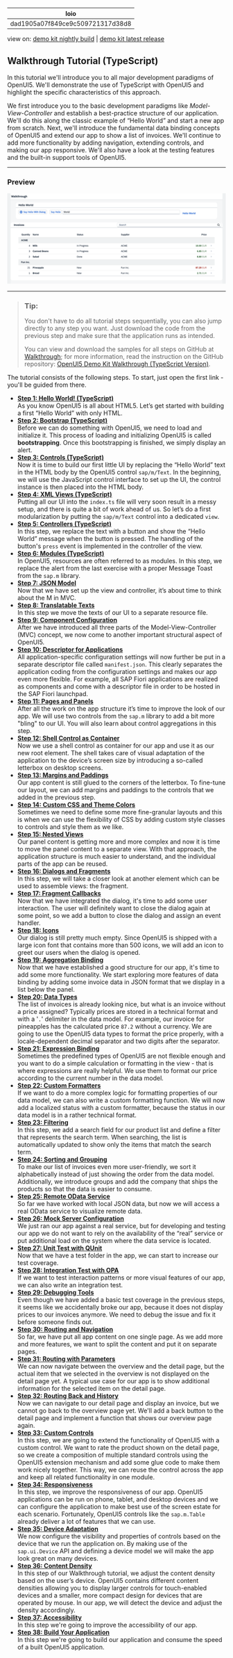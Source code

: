 <!-- loiodad1905a07f849ce9c509721317d38d8 -->

| loio |
| -----|
| dad1905a07f849ce9c509721317d38d8 |

<div id="loio">

view on: [demo kit nightly build](https://sdk.openui5.org/nightly/#/topic/dad1905a07f849ce9c509721317d38d8) | [demo kit latest release](https://sdk.openui5.org/topic/dad1905a07f849ce9c509721317d38d8)</div>

## Walkthrough Tutorial \(TypeScript\)

In this tutorial we'll introduce you to all major development paradigms of OpenUI5. We'll demonstrate the use of TypeScript with OpenUI5 and highlight the specific characteristics of this approach.

We first introduce you to the basic development paradigms like *Model-View-Controller* and establish a best-practice structure of our application. We'll do this along the classic example of “Hello World” and start a new app from scratch. Next, we'll introduce the fundamental data binding concepts of OpenUI5 and extend our app to show a list of invoices. We'll continue to add more functionality by adding navigation, extending controls, and making our app responsive. We'll also have a look at the testing features and the built-in support tools of OpenUI5.

***

### Preview

![Preview of the OpenUI5 application that is going to be built in this tutorial. Contains a Hello World upper part with buttons and a text input. The lower part shows list of invoices with details, grouped by vendor names.](images/loiofb12cea5ac9b45bb9007aac5a1a8689f_LowRes.png)

***

> ### Tip:  
> You don't have to do all tutorial steps sequentially, you can also jump directly to any step you want. Just download the code from the previous step and make sure that the application runs as intended.
> 
> You can view and download the samples for all steps on GitHub at [Walkthrough](https://github.com/sap-samples/); for more information, read the instruction on the GitHub repository: [OpenUI5 Demo Kit Walkthrough \(TypeScript Version\)](https://github.com/sap-samples/).

The tutorial consists of the following steps. To start, just open the first link - you'll be guided from there.

-   **[Step 1: Hello World! \(TypeScript\)](Step_1_Hello_World_TypeScript_c20489e.md "As you know OpenUI5 is
		all about HTML5. Let’s get started with building a first “Hello World” with only
		HTML.")**  
As you know OpenUI5 is all about HTML5. Let’s get started with building a first “Hello World” with only HTML.
-   **[Step 2: Bootstrap \(TypeScript\)](Step_2_Bootstrap_TypeScript_32b14d8.md "Before we can do something with OpenUI5, we need to load and
		initialize it. This process of loading and initializing OpenUI5 is called
		bootstrapping. Once this bootstrapping is finished, we simply
		display an alert.")**  
Before we can do something with OpenUI5, we need to load and initialize it. This process of loading and initializing OpenUI5 is called **bootstrapping**. Once this bootstrapping is finished, we simply display an alert.
-   **[Step 3: Controls \(TypeScript\)](Step_3_Controls_TypeScript_0feb70c.md "Now it is time to build our first little UI by replacing the “Hello World” text in the HTML body by the OpenUI5 control sap/m/Text. In the beginning, we will use the
		JavaScript control interface to set up the UI, the control instance is then placed into the HTML body. ")**  
Now it is time to build our first little UI by replacing the “Hello World” text in the HTML body by the OpenUI5 control `sap/m/Text`. In the beginning, we will use the JavaScript control interface to set up the UI, the control instance is then placed into the HTML body.
-   **[Step 4: XML Views \(TypeScript\)](Step_4_XML_Views_TypeScript_6c66ed8.md "Putting all our UI into the index.ts file will very soon result in a messy setup, and there is quite a bit of work ahead
		of us. So let’s do a first modularization by putting the sap/m/Text control into a dedicated
		view.")**  
Putting all our UI into the `index.ts` file will very soon result in a messy setup, and there is quite a bit of work ahead of us. So let’s do a first modularization by putting the `sap/m/Text` control into a dedicated `view`.
-   **[Step 5: Controllers \(TypeScript\)](Step_5_Controllers_TypeScript_e5c58fe.md "In this step, we replace the text with a button and show the “Hello World” message
		when the button is pressed. The handling of the button's press event is
		implemented in the controller of the view.")**  
In this step, we replace the text with a button and show the “Hello World” message when the button is pressed. The handling of the button's `press` event is implemented in the controller of the view.
-   **[Step 6: Modules \(TypeScript\)](Step_6_Modules_TypeScript_3510034.md "In OpenUI5, resources are often referred to as modules. In this step, we
		replace the alert from the last exercise with a proper Message Toast from the sap.m library.")**  
In OpenUI5, resources are often referred to as modules. In this step, we replace the alert from the last exercise with a proper Message Toast from the `sap.m` library.
-   **[Step 7: JSON Model](Step_7_JSON_Model_cfbbeab.md "Now that we have set up the view and controller, it’s about time to think about the M
		in MVC.")**  
Now that we have set up the view and controller, it’s about time to think about the M in MVC.
-   **[Step 8: Translatable Texts](Step_8_Translatable_Texts_4dcf52e.md "In this step we move the texts of our UI to a separate resource file.")**  
In this step we move the texts of our UI to a separate resource file.
-   **[Step 9: Component Configuration](Step_9_Component_Configuration_f9d0e2f.md "After we have introduced all three parts of the Model-View-Controller (MVC) concept,
		we now come to another important structural aspect of OpenUI5. ")**  
After we have introduced all three parts of the Model-View-Controller \(MVC\) concept, we now come to another important structural aspect of OpenUI5.
-   **[Step 10: Descriptor for Applications](Step_10_Descriptor_for_Applications_2a46b75.md "All application-specific configuration settings will now further be put in a separate
		descriptor file called manifest.json. This clearly separates the
		application coding from the configuration settings and makes our app even more flexible. For
		example, all SAP Fiori applications
		are realized as components and come with a descriptor file in order to be hosted in the
			SAP Fiori launchpad.")**  
All application-specific configuration settings will now further be put in a separate descriptor file called `manifest.json`. This clearly separates the application coding from the configuration settings and makes our app even more flexible. For example, all SAP Fiori applications are realized as components and come with a descriptor file in order to be hosted in the SAP Fiori launchpad.
-   **[Step 11: Pages and Panels](Step_11_Pages_and_Panels_feed613.md "After all the work on the app structure it’s time to improve the look of our app. We
		will use two controls from the sap.m library to add a bit more &quot;bling&quot; to
		our UI. You will also learn about control aggregations in this step.")**  
After all the work on the app structure it’s time to improve the look of our app. We will use two controls from the `sap.m` library to add a bit more "bling" to our UI. You will also learn about control aggregations in this step.
-   **[Step 12: Shell Control as Container](Step_12_Shell_Control_as_Container_4af44cb.md "Now we use a shell control as container for our app and use it as our new root
		element. The shell takes care of visual adaptation of the application to the device’s screen
		size by introducing a so-called letterbox on desktop screens.")**  
Now we use a shell control as container for our app and use it as our new root element. The shell takes care of visual adaptation of the application to the device’s screen size by introducing a so-called letterbox on desktop screens.
-   **[Step 13: Margins and Paddings](Step_13_Margins_and_Paddings_5826c0c.md "Our app content is still glued to the corners of the letterbox. To fine-tune our
		layout, we can add margins and paddings to the controls that we added in the previous step. ")**  
Our app content is still glued to the corners of the letterbox. To fine-tune our layout, we can add margins and paddings to the controls that we added in the previous step.
-   **[Step 14: Custom CSS and Theme Colors](Step_14_Custom_CSS_and_Theme_Colors_4cc841e.md "Sometimes we need to define some more fine-granular layouts and this is when we can
		use the flexibility of CSS by adding custom style classes to controls and style them as we
		like. ")**  
Sometimes we need to define some more fine-granular layouts and this is when we can use the flexibility of CSS by adding custom style classes to controls and style them as we like.
-   **[Step 15: Nested Views](Step_15_Nested_Views_9bbbfaa.md "Our panel content is getting more and more complex and now it is time to move the
      panel content to a separate view. With that approach, the application structure is much easier
      to understand, and the individual parts of the app can be reused.")**  
Our panel content is getting more and more complex and now it is time to move the panel content to a separate view. With that approach, the application structure is much easier to understand, and the individual parts of the app can be reused.
-   **[Step 16: Dialogs and Fragments](Step_16_Dialogs_and_Fragments_4b2e306.md "In this step, we will take a closer look at another element which can be used to
		assemble views: the fragment. ")**  
In this step, we will take a closer look at another element which can be used to assemble views: the fragment.
-   **[Step 17: Fragment Callbacks](Step_17_Fragment_Callbacks_f030afc.md "Now that we have integrated the dialog, it's time to add some user interaction. The
		user will definitely want to close the dialog again at some point, so we add a button to
		close the dialog and assign an event handler.")**  
Now that we have integrated the dialog, it's time to add some user interaction. The user will definitely want to close the dialog again at some point, so we add a button to close the dialog and assign an event handler.
-   **[Step 18: Icons](Step_18_Icons_49b1ac6.md "Our dialog is still pretty much empty. Since OpenUI5 is shipped with a large
		icon font that contains more than 500 icons, we will add an icon to greet our users when the
		dialog is opened.")**  
Our dialog is still pretty much empty. Since OpenUI5 is shipped with a large icon font that contains more than 500 icons, we will add an icon to greet our users when the dialog is opened.
-   **[Step 19: Aggregation Binding](Step_19_Aggregation_Binding_24580fb.md "Now that we have established a good structure for our app, it's time to add some more
		functionality. We start exploring more features of data binding by adding some invoice data
		in JSON format that we display in a list below the panel.")**  
Now that we have established a good structure for our app, it's time to add some more functionality. We start exploring more features of data binding by adding some invoice data in JSON format that we display in a list below the panel.
-   **[Step 20: Data Types](Step_20_Data_Types_0dad01a.md "The list of invoices is already looking nice, but what is an invoice without a price
		assigned? Typically prices are stored in a technical format and with a '.'
		delimiter in the data model. For example, our invoice for pineapples has the calculated
		price 87.2 without a currency. We are going to use the OpenUI5 data types to format the
		price properly, with a locale-dependent decimal separator and two digits after the
		separator.")**  
The list of invoices is already looking nice, but what is an invoice without a price assigned? Typically prices are stored in a technical format and with a '`.`' delimiter in the data model. For example, our invoice for pineapples has the calculated price `87.2` without a currency. We are going to use the OpenUI5 data types to format the price properly, with a locale-dependent decimal separator and two digits after the separator.
-   **[Step 21: Expression Binding](Step_21_Expression_Binding_8d67ba2.md "Sometimes the predefined types of OpenUI5 are not flexible enough
		and you want to do a simple calculation or formatting in the view - that is where
		expressions are really helpful. We use them to format our price according to the current
		number in the data model.")**  
Sometimes the predefined types of OpenUI5 are not flexible enough and you want to do a simple calculation or formatting in the view - that is where expressions are really helpful. We use them to format our price according to the current number in the data model.
-   **[Step 22: Custom Formatters](Step_22_Custom_Formatters_61d4e2b.md "If we want to do a more complex logic for formatting properties of our data model, we
		can also write a custom formatting function. We will now add a localized status with a
		custom formatter, because the status in our data model is in a rather technical
		format.")**  
If we want to do a more complex logic for formatting properties of our data model, we can also write a custom formatting function. We will now add a localized status with a custom formatter, because the status in our data model is in a rather technical format.
-   **[Step 23: Filtering](Step_23_Filtering_7f02e9d.md "In this step, we add a search field for our product list and define a filter that
		represents the search term. When searching, the list is automatically updated to show only
		the items that match the search term.")**  
In this step, we add a search field for our product list and define a filter that represents the search term. When searching, the list is automatically updated to show only the items that match the search term.
-   **[Step 24: Sorting and Grouping](Step_24_Sorting_and_Grouping_86bbe13.md "To make our list of invoices even more user-friendly, we sort it alphabetically
		instead of just showing the order from the data model. Additionally, we introduce groups and
		add the company that ships the products so that the data is easier to consume.")**  
To make our list of invoices even more user-friendly, we sort it alphabetically instead of just showing the order from the data model. Additionally, we introduce groups and add the company that ships the products so that the data is easier to consume.
-   **[Step 25: Remote OData Service](Step_25_Remote_OData_Service_b68d321.md "So far we have worked with local JSON data, but now we will access a real OData
		service to visualize remote data.")**  
So far we have worked with local JSON data, but now we will access a real OData service to visualize remote data.
-   **[Step 26: Mock Server Configuration](Step_26_Mock_Server_Configuration_3e1c64f.md "We just ran our app against a real service, but for developing and testing our app we
		do not want to rely on the availability of the “real” service or put additional load on the
		system where the data service is located.")**  
We just ran our app against a real service, but for developing and testing our app we do not want to rely on the availability of the “real” service or put additional load on the system where the data service is located.
-   **[Step 27: Unit Test with QUnit](Step_27_Unit_Test_with_QUnit_750c8c1.md "Now that we have a test folder in the app, we can start to increase our test
		coverage. ")**  
Now that we have a test folder in the app, we can start to increase our test coverage.
-   **[Step 28: Integration Test with OPA](Step_28_Integration_Test_with_OPA_412f0b6.md "If we want to test interaction patterns or more visual features of our app, we can
		also write an integration test. ")**  
If we want to test interaction patterns or more visual features of our app, we can also write an integration test.
-   **[Step 29: Debugging Tools](Step_29_Debugging_Tools_50990a0.md "Even though we have added a basic test coverage in the previous steps, it seems like
		we accidentally broke our app, because it does not display prices to our invoices anymore.
		We need to debug the issue and fix it before someone finds out.")**  
Even though we have added a basic test coverage in the previous steps, it seems like we accidentally broke our app, because it does not display prices to our invoices anymore. We need to debug the issue and fix it before someone finds out.
-   **[Step 30: Routing and Navigation](Step_30_Routing_and_Navigation_6173e3d.md "So far, we have put all app content on one single page. As we add more and more
		features, we want to split the content and put it on separate pages.")**  
So far, we have put all app content on one single page. As we add more and more features, we want to split the content and put it on separate pages.
-   **[Step 31: Routing with Parameters](Step_31_Routing_with_Parameters_afd5eb6.md "We can now navigate between the overview and the detail page, but the actual item
		that we selected in the overview is not displayed on the detail page yet. A typical use case
		for our app is to show additional information for the selected item on the detail page. ")**  
We can now navigate between the overview and the detail page, but the actual item that we selected in the overview is not displayed on the detail page yet. A typical use case for our app is to show additional information for the selected item on the detail page.
-   **[Step 32: Routing Back and History](Step_32_Routing_Back_and_History_ae61211.md "Now we can navigate to our detail page and display an invoice, but we cannot go back
		to the overview page yet. We'll add a back button to the detail page and implement a
		function that shows our overview page again.")**  
Now we can navigate to our detail page and display an invoice, but we cannot go back to the overview page yet. We'll add a back button to the detail page and implement a function that shows our overview page again.
-   **[Step 33: Custom Controls](Step_33_Custom_Controls_3cc020e.md "In this step, we are going to extend the functionality of OpenUI5 with a custom control.
		We want to rate the product shown on the detail page, so we create a composition of multiple
		standard controls using the OpenUI5 extension mechanism and
		add some glue code to make them work nicely together. This way, we can reuse the control
		across the app and keep all related functionality in one module.")**  
In this step, we are going to extend the functionality of OpenUI5 with a custom control. We want to rate the product shown on the detail page, so we create a composition of multiple standard controls using the OpenUI5 extension mechanism and add some glue code to make them work nicely together. This way, we can reuse the control across the app and keep all related functionality in one module.
-   **[Step 34: Responsiveness](Step_34_Responsiveness_e5577bb.md "In this step, we improve the responsiveness of our app. OpenUI5 applications can be run
		on phone, tablet, and desktop devices and we can configure the application to make best use
		of the screen estate for each scenario. Fortunately, OpenUI5 controls like the
			sap.m.Table already deliver a lot of features that we can
		use.")**  
In this step, we improve the responsiveness of our app. OpenUI5 applications can be run on phone, tablet, and desktop devices and we can configure the application to make best use of the screen estate for each scenario. Fortunately, OpenUI5 controls like the `sap.m.Table` already deliver a lot of features that we can use.
-   **[Step 35: Device Adaptation](Step_35_Device_Adaptation_ab8ed1b.md "We now configure the visibility and properties of controls based on the device that
		we run the application on. By making use of the sap.ui.Device API and
		defining a device model we will make the app look great on many devices.")**  
We now configure the visibility and properties of controls based on the device that we run the application on. By making use of the `sap.ui.Device` API and defining a device model we will make the app look great on many devices.
-   **[Step 36: Content Density](Step_36_Content_Density_667aa4a.md "In this step of our Walkthrough tutorial, we adjust the content density based on the
		user’s device. OpenUI5 contains
		different content densities allowing you to display larger controls for touch-enabled
		devices and a smaller, more compact design for devices that are operated by mouse. In our
		app, we will detect the device and adjust the density accordingly.")**  
In this step of our Walkthrough tutorial, we adjust the content density based on the user’s device. OpenUI5 contains different content densities allowing you to display larger controls for touch-enabled devices and a smaller, more compact design for devices that are operated by mouse. In our app, we will detect the device and adjust the density accordingly.
-   **[Step 37: Accessibility](Step_37_Accessibility_5a74cea.md "In this step we're going to improve the accessibility of our app.")**  
In this step we're going to improve the accessibility of our app.
-   **[Step 38: Build Your Application](Step_38_Build_Your_Application_be33d01.md "In this step we're going to build our application and consume the speed of a built OpenUI5 application.")**  
In this step we're going to build our application and consume the speed of a built OpenUI5 application.

